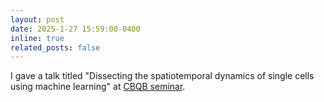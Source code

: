 ```yaml
---
layout: post
date: 2025-1-27 15:59:00-0400
inline: true
related_posts: false
---
```


I gave a talk titled "Dissecting the spatiotemporal dynamics of single cells using machine learning" at [CBQB seminar](https://cbqb.uic.edu/events-and-seminars/).
